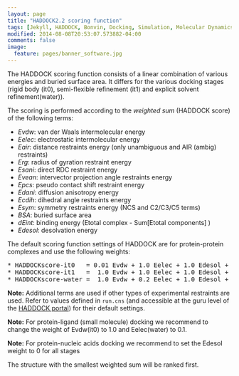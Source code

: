 ```yaml
---
layout: page
title: "HADDOCK2.2 scoring function"
tags: [Jekyll, HADDOCK, Bonvin, Docking, Simulation, Molecular Dynamics, Structural Biology, Computational Biology, Modelling, Protein Structure]
modified: 2014-08-08T20:53:07.573882-04:00
comments: false
image:
  feature: pages/banner_software.jpg
---
```

The HADDOCK scoring function consists of a linear combination of various energies and buried surface area.
It differs for the various docking stages (rigid body (it0), semi-flexible refinement (it1) and explicit solvent refinement(water)).

The scoring is
performed according to the _weighted sum_ (HADDOCK score) of the following terms:

* _Evdw_: van der Waals intermolecular energy
* _Eelec_: electrostatic intermolecular energy
* _Eair_: distance restraints energy (only unambiguous and AIR (ambig) restraints)
* _Erg_: radius of gyration restraint energy
* _Esani_: direct RDC restraint energy
* _Evean_: intervector projection angle restraints energy
* _Epcs_: pseudo contact shift restraint energy
* _Edani_: diffusion anisotropy energy
* _Ecdih_: dihedral angle restraints energy
* _Esym_: symmetry restraints energy (NCS and C2/C3/C5 terms)
* _BSA_: buried surface area
* _dEint_: binding energy (Etotal complex - Sum[Etotal components] )
* _Edesol_: desolvation energy 


The default scoring function settings of HADDOCK are for protein-protein complexes and use the following weights:

<pre>
* HADDOCKscore-it0   = 0.01 Evdw + 1.0 Eelec + 1.0 Edesol + 0.01 Eair - 0.01 BSA
* HADDOCKscore-it1   =  1.0 Evdw + 1.0 Eelec + 1.0 Edesol +  0.1 Eair - 0.01 BSA
* HADDOCKscore-water =  1.0 Evdw + 0.2 Eelec + 1.0 Edesol +  0.1 Eair
</pre>

**Note:** Additional terms are used if other types of experimental restraints are used. Refer to values defined in `run.cns` (and accessible at the guru level of the [HADDOCK portal](http://haddock.science.uu.nl/services/HADDOCK2.2/haddockserver-guru.html)) for their default settings.

**Note:** For protein-ligand (small molecule) docking we recommend to change the weight of Evdw(it0) to 1.0 and Eelec(water) to 0.1.

**Note:** For protein-nucleic acids docking we recommend to set the Edesol weight to 0 for all stages

The structure with the smallest weighted sum will be ranked first.
